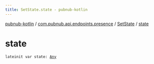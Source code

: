 ```yaml
---
title: SetState.state - pubnub-kotlin
---
```


[pubnub-kotlin](../../index.html) / [com.pubnub.api.endpoints.presence](../index.html) / [SetState](index.html) / [state](./state.html)

# state

`lateinit var state: `[`Any`](https://kotlinlang.org/api/latest/jvm/stdlib/kotlin/-any/index.html)